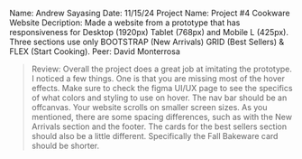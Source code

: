 Name: Andrew Sayasing
Date: 11/15/24
Project Name: Project #4 Cookware Website
Decription: Made a website from a prototype that has responsiveness for Desktop (1920px) Tablet (768px) and Mobile L (425px). Three sections use only BOOTSTRAP (New Arrivals) GRID (Best Sellers) & FLEX (Start Cooking). 
Peer: David Monterrosa
>Review: Overall the project does a great job at imitating the prototype. I noticed a few things. One is that you are missing most of the hover effects. Make sure to check the figma UI/UX page to see the specifics of what colors and styling to use on hover. The nav bar should be an offcanvas. Your website scrolls on smaller screen sizes. As you mentioned, there are some spacing differences, such as with the New Arrivals section and the footer. The cards for the best sellers section should also be a little different. Specifically the Fall Bakeware card should be shorter. 